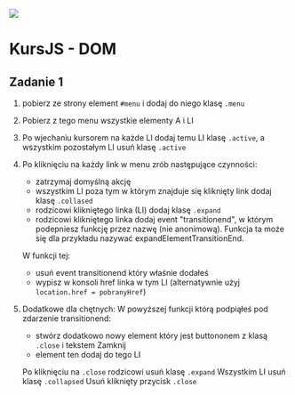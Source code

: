 ![](../../../kursjs.png)

# KursJS - DOM

## Zadanie 1
1) pobierz ze strony element `#menu` i dodaj do niego klasę `.menu`
2) Pobierz z tego menu wszystkie elementy A i LI
3) Po wjechaniu kursorem na każde LI dodaj temu LI klasę `.active`, a wszystkim pozostałym LI usuń klasę `.active`
4) Po kliknięciu na każdy link w menu zrób następujące czynności:
    - zatrzymaj domyślną akcję
    - wszystkim LI poza tym w którym znajduje się kliknięty link dodaj klasę `.collased`
    - rodzicowi klikniętego linka (LI) dodaj klasę `.expand`
    - rodzicowi klikniętego linka dodaj event "transitionend", w którym podepniesz funkcję przez nazwę (nie anonimową). Funkcja ta może się dla przykładu nazywać expandElementTransitionEnd.

    W funkcji tej:
    - usuń event transitionend który właśnie dodałeś
    - wypisz w konsoli href linka w tym LI (alternatywnie użyj `location.href = pobranyHref`)
5) Dodatkowe dla chętnych:
    W powyższej funkcji którą podpiąłeś pod zdarzenie transitionend:
    - stwórz dodatkowo nowy element który jest buttononem z klasą `.close` i tekstem Zamknij
    - element ten dodaj do tego LI

    Po kliknięciu na `.close` rodzicowi usuń klasę `.expand`
    Wszystkim LI usuń klasę `.collapsed`
    Usuń kliknięty przycisk `.close`
